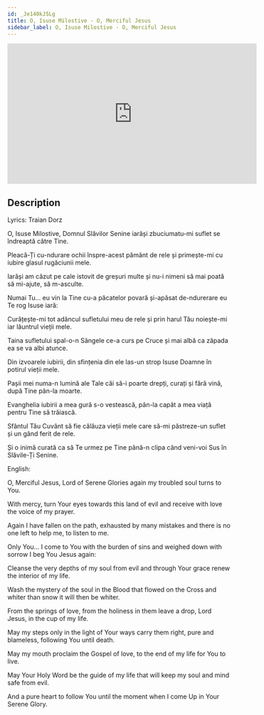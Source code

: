 ```yaml
---
id: _Je140kJ5Lg
title: O, Isuse Milostive - O, Merciful Jesus
sidebar_label: O, Isuse Milostive - O, Merciful Jesus
---
```


<iframe
  width="560"
  height="315"
  src="https://www.youtube.com/embed/_Je140kJ5Lg"
  title="YouTube video player"
  frameborder="0"
  allow="accelerometer; autoplay; clipboard-write; encrypted-media; gyroscope; picture-in-picture; web-share"
  referrerpolicy="strict-origin-when-cross-origin"
  allowfullscreen
></iframe>

## Description

Lyrics: Traian Dorz

O, Isuse Milostive, Domnul Slăvilor Senine
iarăși zbuciumatu-mi suflet se îndreaptă către Tine.

Pleacă-Ți cu-ndurare ochii înspre-acest pământ de rele
și primește-mi cu iubire glasul rugăciunii mele.

Iarăși am căzut pe cale istovit de greșuri multe
și nu-i nimeni să mai poată să mi-ajute, să m-asculte.

Numai Tu... eu vin la Tine cu-a păcatelor povară
și-apăsat de-ndurerare eu Te rog Isuse iară:

Curățește-mi tot adâncul sufletului meu de rele
și prin harul Tău noiește-mi iar lăuntrul vieții mele.

Taina sufletului spal-o-n Sângele ce-a curs pe Cruce
și mai albă ca zăpada ea se va albi atunce.

Din izvoarele iubirii, din sfințenia din ele
las-un strop Isuse Doamne în potirul vieții mele.

Pașii mei numa-n lumină ale Tale căi să-i poarte
drepți, curați și fără vină, după Tine pân-la moarte.

Evanghelia iubirii a mea gură s-o vestească,
pân-la capăt a mea viață pentru Tine să trăiască.

Sfântul Tău Cuvânt să fie călăuza vieții mele
care să-mi păstreze-un suflet și un gând ferit de rele.

Și o inimă curată ca să Te urmez pe Tine
până-n clipa când veni-voi Sus în Slăvile-Ți Senine.

English: 

O, Merciful Jesus, Lord of Serene Glories
again my troubled soul turns to You.

With mercy, turn Your eyes towards this land of evil
and receive with love the voice of my prayer.

Again I have fallen on the path, exhausted by many mistakes
and there is no one left to help me, to listen to me.

Only You... I come to You with the burden of sins
and weighed down with sorrow I beg You Jesus again:

Cleanse the very depths of my soul from evil
and through Your grace renew the interior of my life.

Wash the mystery of the soul in the Blood that flowed on the Cross
and whiter than snow it will then be whiter.

From the springs of love, from the holiness in them
leave a drop, Lord Jesus, in the cup of my life.

May my steps only in the light of Your ways carry them
right, pure and blameless, following You until death.

May my mouth proclaim the Gospel of love,
to the end of my life for You to live.

May Your Holy Word be the guide of my life
that will keep my soul and mind safe from evil.

And a pure heart to follow You
until the moment when I come Up in Your Serene Glory.
